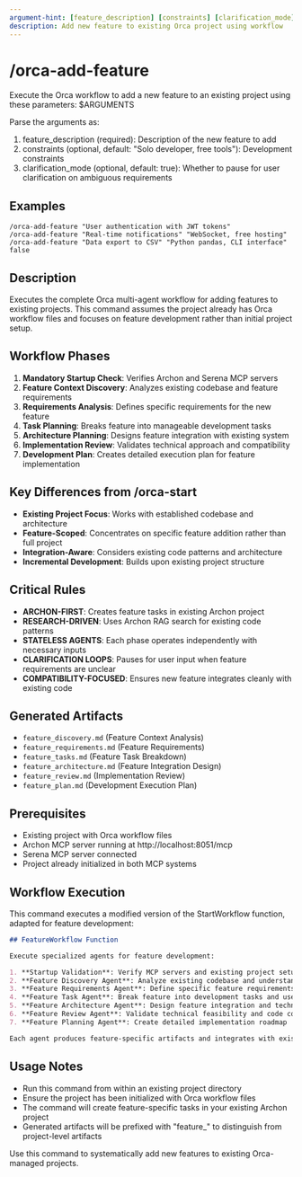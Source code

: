 ```yaml
---
argument-hint: [feature_description] [constraints] [clarification_mode]
description: Add new feature to existing Orca project using workflow
---
```


# /orca-add-feature

Execute the Orca workflow to add a new feature to an existing project using these parameters: $ARGUMENTS

Parse the arguments as:
1. feature_description (required): Description of the new feature to add
2. constraints (optional, default: "Solo developer, free tools"): Development constraints
3. clarification_mode (optional, default: true): Whether to pause for user clarification on ambiguous requirements

## Examples
```
/orca-add-feature "User authentication with JWT tokens"
/orca-add-feature "Real-time notifications" "WebSocket, free hosting"
/orca-add-feature "Data export to CSV" "Python pandas, CLI interface" false
```

## Description
Executes the complete Orca multi-agent workflow for adding features to existing projects. This command assumes the project already has Orca workflow files and focuses on feature development rather than initial project setup.

## Workflow Phases
1. **Mandatory Startup Check**: Verifies Archon and Serena MCP servers
2. **Feature Context Discovery**: Analyzes existing codebase and feature requirements
3. **Requirements Analysis**: Defines specific requirements for the new feature
4. **Task Planning**: Breaks feature into manageable development tasks
5. **Architecture Planning**: Designs feature integration with existing system
6. **Implementation Review**: Validates technical approach and compatibility
7. **Development Plan**: Creates detailed execution plan for feature implementation

## Key Differences from /orca-start
- **Existing Project Focus**: Works with established codebase and architecture
- **Feature-Scoped**: Concentrates on specific feature addition rather than full project
- **Integration-Aware**: Considers existing code patterns and architecture
- **Incremental Development**: Builds upon existing project structure

## Critical Rules
- **ARCHON-FIRST**: Creates feature tasks in existing Archon project
- **RESEARCH-DRIVEN**: Uses Archon RAG search for existing code patterns
- **STATELESS AGENTS**: Each phase operates independently with necessary inputs
- **CLARIFICATION LOOPS**: Pauses for user input when feature requirements are unclear
- **COMPATIBILITY-FOCUSED**: Ensures new feature integrates cleanly with existing code

## Generated Artifacts
- `feature_discovery.md` (Feature Context Analysis)
- `feature_requirements.md` (Feature Requirements)
- `feature_tasks.md` (Feature Task Breakdown)
- `feature_architecture.md` (Feature Integration Design)
- `feature_review.md` (Implementation Review)
- `feature_plan.md` (Development Execution Plan)

## Prerequisites
- Existing project with Orca workflow files
- Archon MCP server running at http://localhost:8051/mcp
- Serena MCP server connected
- Project already initialized in both MCP systems

## Workflow Execution
This command executes a modified version of the StartWorkflow function, adapted for feature development:

```markdown
## FeatureWorkflow Function

Execute specialized agents for feature development:

1. **Startup Validation**: Verify MCP servers and existing project setup
2. **Feature Discovery Agent**: Analyze existing codebase and understand feature context
3. **Feature Requirements Agent**: Define specific feature requirements and acceptance criteria
4. **Feature Task Agent**: Break feature into development tasks and user stories
5. **Feature Architecture Agent**: Design feature integration and technical approach
6. **Feature Review Agent**: Validate technical feasibility and code compatibility
7. **Feature Planning Agent**: Create detailed implementation roadmap

Each agent produces feature-specific artifacts and integrates with existing Archon project tasks.
```

## Usage Notes
- Run this command from within an existing project directory
- Ensure the project has been initialized with Orca workflow files
- The command will create feature-specific tasks in your existing Archon project
- Generated artifacts will be prefixed with "feature_" to distinguish from project-level artifacts

Use this command to systematically add new features to existing Orca-managed projects.